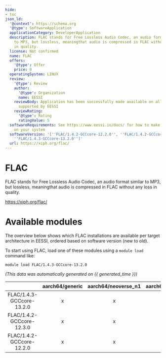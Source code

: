 ```yaml
---
hide:
- toc
json_ld:
  '@context': https://schema.org
  '@type': SoftwareApplication
  applicationCategory: DeveloperApplication
  description: FLAC stands for Free Lossless Audio Codec, an audio format similar
    to MP3, but lossless, meaningthat audio is compressed in FLAC without any loss
    in quality.
  license: Not confirmed
  name: FLAC
  offers:
    '@type': Offer
    price: 0
  operatingSystem: LINUX
  review:
    '@type': Review
    author:
      '@type': Organization
      name: EESSI
    reviewBody: Application has been successfully made available on all architectures
      supported by EESSI
    reviewRating:
      '@type': Rating
      ratingValue: 5
  softwareRequirements: See https://www.eessi.io/docs/ for how to make EESSI available
    on your system
  softwareVersion: '[''FLAC/1.4.2-GCCcore-12.2.0'', ''FLAC/1.4.2-GCCcore-12.3.0'',
    ''FLAC/1.4.3-GCCcore-13.2.0'']'
  url: https://xiph.org/flac/
---
```


FLAC
====


FLAC stands for Free Lossless Audio Codec, an audio format similar to MP3, but lossless, meaningthat audio is compressed in FLAC without any loss in quality.

https://xiph.org/flac/
# Available modules


The overview below shows which FLAC installations are available per target architecture in EESSI, ordered based on software version (new to old).

To start using FLAC, load one of these modules using a `module load` command like:

```shell
module load FLAC/1.4.3-GCCcore-13.2.0
```

*(This data was automatically generated on {{ generated_time }})*  

| |aarch64/generic|aarch64/neoverse_n1|aarch64/neoverse_v1|aarch64/nvidia|x86_64/generic|x86_64/amd/zen2|x86_64/amd/zen3|x86_64/amd/zen4|x86_64/intel/haswell|x86_64/intel/sapphirerapids|x86_64/intel/skylake_avx512|
| :---: | :---: | :---: | :---: | :---: | :---: | :---: | :---: | :---: | :---: | :---: | :---: |
|FLAC/1.4.3-GCCcore-13.2.0|x|x|x|-|x|x|x|x|x|x|x|
|FLAC/1.4.2-GCCcore-12.3.0|x|x|x|-|x|x|x|x|x|x|x|
|FLAC/1.4.2-GCCcore-12.2.0|x|x|x|-|x|x|x|x|x|x|x|
